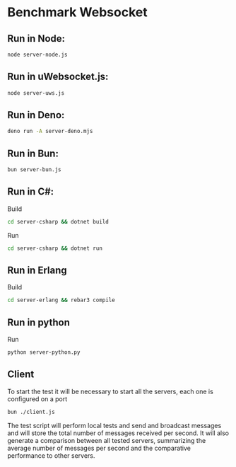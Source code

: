 # Benchmark Websocket

## Run in Node:

```bash
node server-node.js
```

## Run in uWebsocket.js:

```bash
node server-uws.js
```

## Run in Deno:

```bash
deno run -A server-deno.mjs
```

## Run in Bun:

```bash
bun server-bun.js
```

## Run in C#:

Build
```bash
cd server-csharp && dotnet build
```

Run
```bash
cd server-csharp && dotnet run
```

## Run in Erlang

Build
```bash
cd server-erlang && rebar3 compile
```
## Run in python

Run
```bash
python server-python.py
```

## Client 

To start the test it will be necessary to start all the servers, each one is configured on a port

```bash
bun ./client.js
```

The test script will perform local tests and send and broadcast messages and will store the total number of messages received per second. It will also generate a comparison between all tested servers, summarizing the average number of messages per second and the comparative performance to other servers.